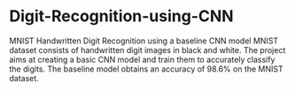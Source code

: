 # Digit-Recognition-using-CNN
MNIST Handwritten Digit Recognition using a baseline CNN model
MNIST dataset consists of handwritten digit images in black and white. The project aims at creating a basic CNN model and train them to accurately classify the digits.
The baseline model obtains an accuracy of 98.6% on the MNIST dataset.
